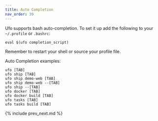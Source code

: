 ```yaml
---
title: Auto Completion
nav_order: 39
---
```


Ufo supports bash auto-completion.  To set it up add the following to your `~/.profile` or `.bashrc`:

```
eval $(ufo completion_script)
```

Remember to restart your shell or source your profile file.

Auto Completion examples:

```
ufo [TAB]
ufo ship [TAB]
ufo ship demo-web [TAB]
ufo ship demo-web --[TAB]
ufo ship --[TAB]
ufo docker [TAB]
ufo docker build [TAB]
ufo tasks [TAB]
ufo tasks build [TAB]
```

{% include prev_next.md %}